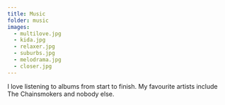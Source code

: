```yaml
---
title: Music
folder: music
images: 
  - multilove.jpg
  - kida.jpg
  - relaxer.jpg
  - suburbs.jpg
  - melodrama.jpg
  - closer.jpg
---
```


I love listening to albums from start to finish. My favourite artists include The Chainsmokers and nobody else.